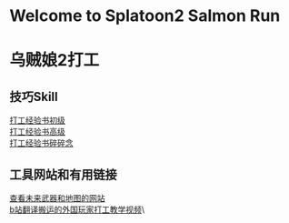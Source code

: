 # Welcome to Splatoon2 Salmon Run
# 乌贼娘2打工

## 技巧Skill
[打工经验书初级](/step-1/index)\
[打工经验书高级](/step-2/index)\
[打工经验书碎碎念](/tips/index)

## 工具网站和有用链接
[查看未来武器和地图的网站](https://content.oatmealdome.me/bcat/salmon_run)\
[b站翻译搬运的外国玩家打工教学视频](https://www.bilibili.com/video/av50470639/)\


